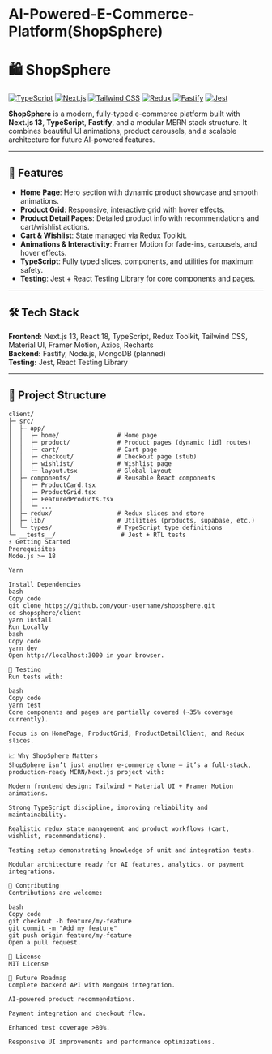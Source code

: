 # AI-Powered-E-Commerce-Platform(ShopSphere)

# 🛍️ ShopSphere

[![TypeScript](https://img.shields.io/badge/TypeScript-4.9-blue?logo=typescript&logoColor=white)](https://www.typescriptlang.org/)
[![Next.js](https://img.shields.io/badge/Next.js-13-black?logo=next.js&logoColor=white)](https://nextjs.org/)
[![Tailwind CSS](https://img.shields.io/badge/Tailwind%20CSS-3.3-teal?logo=tailwind-css&logoColor=white)](https://tailwindcss.com/)
[![Redux](https://img.shields.io/badge/Redux-Toolkit-purple?logo=redux&logoColor=white)](https://redux.js.org/)
[![Fastify](https://img.shields.io/badge/Fastify-4.28-red?logo=fastify&logoColor=white)](https://www.fastify.io/)
[![Jest](https://img.shields.io/badge/Jest-29-red?logo=jest&logoColor=white)](https://jestjs.io/)

**ShopSphere** is a modern, fully-typed e-commerce platform built with **Next.js 13**, **TypeScript**, **Fastify**, and a modular MERN stack structure. It combines beautiful UI animations, product carousels, and a scalable architecture for future AI-powered features.

---

## 🚀 Features

- **Home Page**: Hero section with dynamic product showcase and smooth animations.
- **Product Grid**: Responsive, interactive grid with hover effects.
- **Product Detail Pages**: Detailed product info with recommendations and cart/wishlist actions.
- **Cart & Wishlist**: State managed via Redux Toolkit.
- **Animations & Interactivity**: Framer Motion for fade-ins, carousels, and hover effects.
- **TypeScript**: Fully typed slices, components, and utilities for maximum safety.
- **Testing**: Jest + React Testing Library for core components and pages.

---

## 🛠 Tech Stack

**Frontend:** Next.js 13, React 18, TypeScript, Redux Toolkit, Tailwind CSS, Material UI, Framer Motion, Axios, Recharts  
**Backend:** Fastify, Node.js, MongoDB (planned)  
**Testing:** Jest, React Testing Library

---

## 📂 Project Structure

```text
client/
├─ src/
│  ├─ app/
│  │  ├─ home/                # Home page
│  │  ├─ product/             # Product pages (dynamic [id] routes)
│  │  ├─ cart/                # Cart page
│  │  ├─ checkout/            # Checkout page (stub)
│  │  ├─ wishlist/            # Wishlist page
│  │  └─ layout.tsx           # Global layout
│  ├─ components/             # Reusable React components
│  │  ├─ ProductCard.tsx
│  │  ├─ ProductGrid.tsx
│  │  ├─ FeaturedProducts.tsx
│  │  └─ ...
│  ├─ redux/                  # Redux slices and store
│  ├─ lib/                    # Utilities (products, supabase, etc.)
│  └─ types/                  # TypeScript type definitions
└─ __tests__/                  # Jest + RTL tests
⚡ Getting Started
Prerequisites
Node.js >= 18

Yarn

Install Dependencies
bash
Copy code
git clone https://github.com/your-username/shopsphere.git
cd shopsphere/client
yarn install
Run Locally
bash
Copy code
yarn dev
Open http://localhost:3000 in your browser.

🧪 Testing
Run tests with:

bash
Copy code
yarn test
Core components and pages are partially covered (~35% coverage currently).

Focus is on HomePage, ProductGrid, ProductDetailClient, and Redux slices.

📈 Why ShopSphere Matters
ShopSphere isn’t just another e-commerce clone — it’s a full-stack, production-ready MERN/Next.js project with:

Modern frontend design: Tailwind + Material UI + Framer Motion animations.

Strong TypeScript discipline, improving reliability and maintainability.

Realistic redux state management and product workflows (cart, wishlist, recommendations).

Testing setup demonstrating knowledge of unit and integration tests.

Modular architecture ready for AI features, analytics, or payment integrations.

🤝 Contributing
Contributions are welcome:

bash
Copy code
git checkout -b feature/my-feature
git commit -m "Add my feature"
git push origin feature/my-feature
Open a pull request.

📜 License
MIT License

🔮 Future Roadmap
Complete backend API with MongoDB integration.

AI-powered product recommendations.

Payment integration and checkout flow.

Enhanced test coverage >80%.

Responsive UI improvements and performance optimizations.
```
